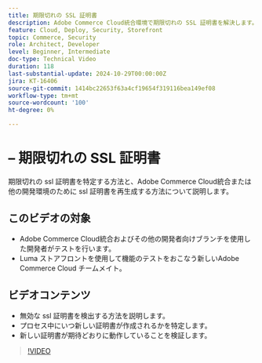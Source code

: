 ```yaml
---
title: 期限切れの SSL 証明書
description: Adobe Commerce Cloud統合環境で期限切れの SSL 証明書を解決します。
feature: Cloud, Deploy, Security, Storefront
topic: Commerce, Security
role: Architect, Developer
level: Beginner, Intermediate
doc-type: Technical Video
duration: 118
last-substantial-update: 2024-10-29T00:00:00Z
jira: KT-16406
source-git-commit: 1414bc22653f63a4cf19654f319116bea149ef08
workflow-type: tm+mt
source-wordcount: '100'
ht-degree: 0%

---
```



#  – 期限切れの SSL 証明書

期限切れの ssl 証明書を特定する方法と、Adobe Commerce Cloud統合または他の開発環境のために ssl 証明書を再生成する方法について説明します。

## このビデオの対象

- Adobe Commerce Cloud統合およびその他の開発者向けブランチを使用した開発者がテストを行います。
- Luma ストアフロントを使用して機能のテストをおこなう新しいAdobe Commerce Cloud チームメイト。

## ビデオコンテンツ

- 無効な ssl 証明書を検出する方法を説明します。
- プロセス中にいつ新しい証明書が作成されるかを特定します。
- 新しい証明書が期待どおりに動作していることを検証します。&#x200B;

>[!VIDEO](https://video.tv.adobe.com/v/3435751?learn=on)
